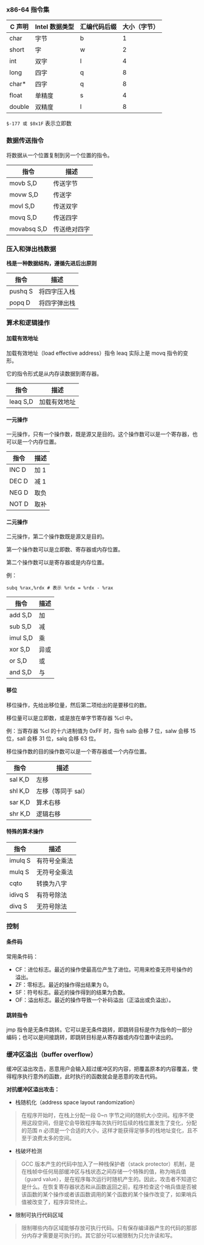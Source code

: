 ### x86-64 指令集

| C 声明 | Intel 数据类型 | 汇编代码后缀 | 大小（字节） |
| ------ | -------------- | ------------ | ------------ |
| char   | 字节           | b            | 1            |
| short  | 字             | w            | 2            |
| int    | 双字           | l            | 4            |
| long   | 四字           | q            | 8            |
| char*  | 四字           | q            | 8            |
| float  | 单精度         | s            | 4            |
| double | 双精度         | l            | 8            |

`$-177 或 $0x1F` 表示立即数

### 数据传送指令

将数据从一个位置复制到另一个位置的指令。

| 指令        | 描述         |
| ----------- | ------------ |
| movb S,D    | 传送字节     |
| movw S,D    | 传送字       |
| movl S,D    | 传送双字     |
| movq S,D    | 传送四字     |
| movabsq S,D | 传送绝对四字 |

### 压入和弹出栈数据

**栈是一种数据结构，遵循先进后出原则**

| 指令    | 描述         |
| ------- | ------------ |
| pushq S | 将四字压入栈 |
| popq D  | 将四字弹出栈 |

### 算术和逻辑操作

#### 加载有效地址

加载有效地址（load effective address）指令 leaq 实际上是 movq 指令的变形。

它的指令形式是从内存读数据到寄存器。

| 指令     | 描述         |
| -------- | ------------ |
| leaq S,D | 加载有效地址 |

#### 一元操作

一元操作，只有一个操作数，既是源又是目的。这个操作数可以是一个寄存器，也可以是一个内存位置。

| 指令  | 描述 |
| ----- | ---- |
| INC D | 加 1 |
| DEC D | 减 1 |
| NEG D | 取负 |
| NOT D | 取补 |

#### 二元操作

二元操作，第二个操作数既是源又是目的。

第一个操作数可以是立即数、寄存器或内存位置。

第二个操作数可以是寄存器或是内存位置。

例：

```
subq %rax,%rdx # 表示 %rdx = %rdx - %rax
```

| 指令     | 描述 |
| -------- | ---- |
| add S,D  | 加   |
| sub S,D  | 减   |
| imul S,D | 乘   |
| xor S,D  | 异或 |
| or S,D   | 或   |
| and S,D  | 与   |

#### 移位

移位操作，先给出移位量，然后第二项给出的是要移位的数。

移位量可以是立即数，或是放在单字节寄存器 %cl 中。

例：当寄存器 %cl 的十六进制值为 0xFF 时，指令 salb 会移 7 位，salw 会移 15 位，sall 会移 31 位，salq 会移 63 位。

移位操作数的目的操作数可以是一个寄存器或一个内存位置。

| 指令    | 描述               |
| ------- | ------------------ |
| sal K,D | 左移               |
| shl K,D | 左移（等同于 sal） |
| sar K,D | 算术右移           |
| shr K,D | 逻辑右移           |

#### 特殊的算术操作

| 指令    | 描述         |
| ------- | ------------ |
| imulq S | 有符号全乘法 |
| mulq S  | 无符号全乘法 |
| cqto    | 转换为八字   |
| idivq S | 有符号除法   |
| divq S  | 无符号除法   |

### 控制
#### 条件码
常用条件码：
- CF：进位标志。最近的操作使最高位产生了进位。可用来检查无符号操作的溢出。
- ZF：零标志。最近的操作得出结果为 0。
- SF：符号标志。最近的操作得到的结果为负数。
- OF：溢出标志。最近的操作导致一个补码溢出（正溢出或负溢出）。

#### 跳转指令

jmp 指令是无条件跳转。它可以是无条件跳转，即跳转目标是作为指令的一部分编码；也可以是间接跳转，即跳转目标是从寄存器或内存位置中读出的。

### 缓冲区溢出（buffer overflow）

缓冲区溢出攻击，恶意用户会输入超过缓冲区的内容，把覆盖原本的内容覆盖，使得程序执行意外的函数，此时执行的函数就会是恶意的攻击代码。

**对抗缓冲区溢出攻击：**

- 栈随机化（address space layout randomization）

> 在程序开始时，在栈上分配一段 0~n 字节之间的随机大小空间。程序不使用这段空间，但是它会导致程序每次执行时后续的栈位置发生了变化，分配的范围 n 必须是一个合适的大小，这样才能获得足够多的栈地址变化，且不至于浪费太多的空间。

- 栈破坏检测

> GCC 版本产生的代码中加入了一种栈保护者（stack protector）机制，是在栈帧中任何局部缓冲区与栈状态之间存储一个特殊的值，称为哨兵值（guard value），是在程序每次运行时随机产生的。因此，攻击者不知道它是什么。在恢复寄存器状态和从函数返回之前，程序检查这个哨兵值是否被该函数的某个操作或者该函数调用的某个函数的某个操作改变了，如果哨兵值被改变了，程序异常终止。

- 限制可执行代码区域

> 限制哪些内存区域能够存放可执行代码。只有保存编译器产生的代码的那部分内存才需要是可执行的。其它部分可以被限制为只允许读和写。